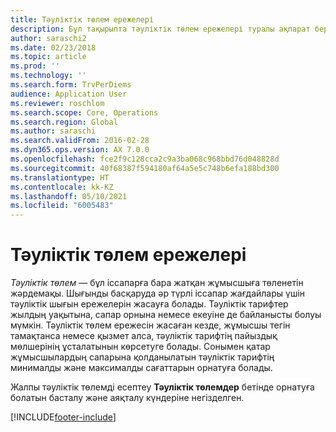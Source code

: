 ```yaml
---
title: Тәуліктік төлем ережелері
description: Бұл тақырыпта тәуліктік төлем ережелері туралы ақпарат берілген.
author: saraschi2
ms.date: 02/23/2018
ms.topic: article
ms.prod: ''
ms.technology: ''
ms.search.form: TrvPerDiems
audience: Application User
ms.reviewer: roschlom
ms.search.scope: Core, Operations
ms.search.region: Global
ms.author: saraschi
ms.search.validFrom: 2016-02-28
ms.dyn365.ops.version: AX 7.0.0
ms.openlocfilehash: fce2f9c128cca2c9a3ba068c968bbd76d048828d
ms.sourcegitcommit: 40f68387f594180af64a5e5c748b6efa188bd300
ms.translationtype: HT
ms.contentlocale: kk-KZ
ms.lasthandoff: 05/10/2021
ms.locfileid: "6005483"
---
```

# <a name="per-diem-rules"></a>Тәуліктік төлем ережелері

*Тәуліктік төлем* — бұл іссапарға бара жатқан жұмысшыға төленетін жәрдемақы. Шығынды басқаруда әр түрлі іссапар жағдайлары үшін тәуліктік шығын ережелерін жасауға болады. Тәуліктік тарифтер жылдың уақытына, сапар орнына немесе екеуіне де байланысты болуы мүмкін. Тәуліктік төлем ережесін жасаған кезде, жұмысшы тегін тамақтанса немесе қызмет алса, тәуліктік тарифтің пайыздық мөлшерінің ұсталатынын көрсетуге болады. Сонымен қатар жұмысшылардың сапарына қолданылатын тәуліктік тарифтің минималды және максималды сағаттарын орнатуға болады.

Жалпы тәуліктік төлемді есептеу **Тәуліктік төлемдер** бетінде орнатуға болатын басталу және аяқталу күндеріне негізделген.


[!INCLUDE[footer-include](../includes/footer-banner.md)]